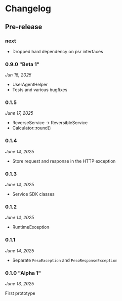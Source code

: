 # Changelog

## Pre-release

### next

* Dropped hard dependency on psr interfaces

### 0.9.0 "Beta 1"

*Jun 18, 2025*

* UserAgentHelper
* Tests and various bugfixes

### 0.1.5

*June 17, 2025*

* ReverseService -> ReversibleService
* Calculator::round()

### 0.1.4

*June 14, 2025*

* Store request and response in the HTTP exception

### 0.1.3

*June 14, 2025*

* Service SDK classes

### 0.1.2

*June 14, 2025*

* RuntimeException

### 0.1.1

*June 14, 2025*

* Separate `PesoException` and `PesoResponseException`

### 0.1.0 "Alpha 1"

*June 13, 2025*
 
First prototype
